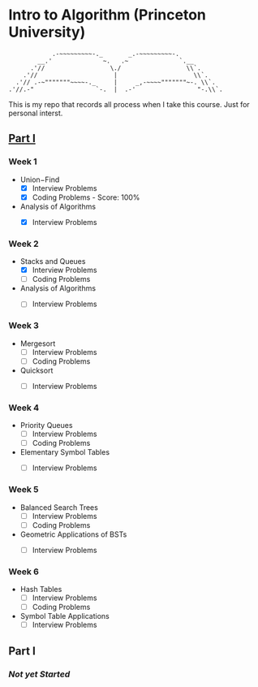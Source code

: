 # Intro to Algorithm (Princeton University)

                .-~~~~~~~~~-._       _.-~~~~~~~~~-.
            __.'              ~.   .~              `.__
          .'//                  \./                  \\`.
        .'//                     |                     \\`.
      .'// .-~"""""""~~~~-._     |     _,-~~~~"""""""~-. \\`.
    .'//.-"                 `-.  |  .-'                 "-.\\`.


This is my repo that records all process when I take this course.
Just for personal interst.



## [Part I](https://www.coursera.org/learn/algorithms-part1/)

### Week 1
   - Union−Find
     - [x] Interview Problems
     - [x] Coding Problems - Score: 100%
   - Analysis of Algorithms
     - [x] Interview Problems


### Week 2
   - Stacks and Queues
     - [x] Interview Problems
     - [ ] Coding Problems
   - Analysis of Algorithms
     - [ ] Interview Problems


### Week 3
   - Mergesort
     - [ ] Interview Problems
     - [ ] Coding Problems
   - Quicksort
     - [ ] Interview Problems


### Week 4
   - Priority Queues
     - [ ] Interview Problems
     - [ ] Coding Problems
   - Elementary Symbol Tables
     - [ ] Interview Problems


### Week 5
   - Balanced Search Trees
     - [ ] Interview Problems
     - [ ] Coding Problems
   - Geometric Applications of BSTs
     - [ ] Interview Problems


### Week 6
   - Hash Tables
     - [ ] Interview Problems
     - [ ] Coding Problems
   - Symbol Table Applications
     - [ ] Interview Problems

## Part I

### *Not yet Started*